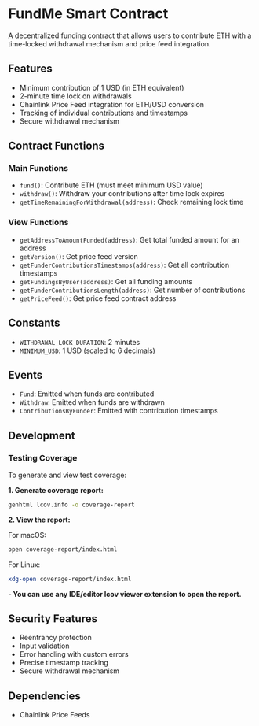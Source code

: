 # FundMe Smart Contract

A decentralized funding contract that allows users to contribute ETH with a time-locked withdrawal mechanism and price feed integration.

## Features

- Minimum contribution of 1 USD (in ETH equivalent)
- 2-minute time lock on withdrawals
- Chainlink Price Feed integration for ETH/USD conversion
- Tracking of individual contributions and timestamps
- Secure withdrawal mechanism

## Contract Functions

### Main Functions

- `fund()`: Contribute ETH (must meet minimum USD value)
- `withdraw()`: Withdraw your contributions after time lock expires
- `getTimeRemainingForWithdrawal(address)`: Check remaining lock time

### View Functions

- `getAddressToAmountFunded(address)`: Get total funded amount for an address
- `getVersion()`: Get price feed version
- `getFunderContributionsTimestamps(address)`: Get all contribution timestamps
- `getFundingsByUser(address)`: Get all funding amounts
- `getFunderContributionsLength(address)`: Get number of contributions
- `getPriceFeed()`: Get price feed contract address

## Constants

- `WITHDRAWAL_LOCK_DURATION`: 2 minutes
- `MINIMUM_USD`: 1 USD (scaled to 6 decimals)

## Events

- `Fund`: Emitted when funds are contributed
- `Withdraw`: Emitted when funds are withdrawn
- `ContributionsByFunder`: Emitted with contribution timestamps

## Development

### Testing Coverage

To generate and view test coverage:

**1. Generate coverage report:**

```bash
genhtml lcov.info -o coverage-report
```

**2. View the report:**

For macOS:

```bash
open coverage-report/index.html
```

For Linux:

```bash
xdg-open coverage-report/index.html
```

**\- You can use any IDE/editor lcov viewer extension to open the report.**

## Security Features

- Reentrancy protection
- Input validation
- Error handling with custom errors
- Precise timestamp tracking
- Secure withdrawal mechanism

## Dependencies

- Chainlink Price Feeds
